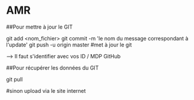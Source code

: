 # AMR

##Pour mettre à jour le GIT

git add <nom_fichier>
git commit -m 'le nom du message correspondant à l'update'
git push -u origin master   #met à jour le git

--> Il faut s'identifier avec vos ID / MDP GitHub

##Pour récupérer les données du GIT 

git pull 


#sinon upload via le site internet

